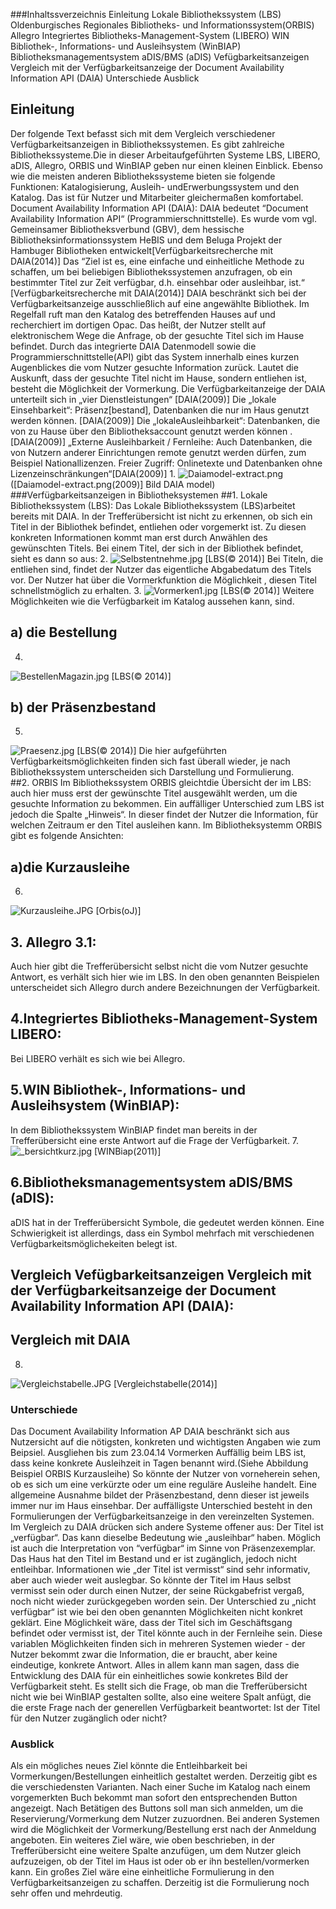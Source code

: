 ###Inhaltssverzeichnis
Einleitung
Lokale Bibliothekssystem (LBS)
Oldenburgisches Regionales Bibliotheks- und Informationssystem(ORBIS)
Allegro
Integriertes Bibliotheks-Management-System (LIBERO)
WIN Bibliothek-, Informations- und Ausleihsystem (WinBIAP)
Bibliotheksmanagementsystem aDIS/BMS (aDIS)
Vefügbarkeitsanzeigen Vergleich mit der Verfügbarkeitsanzeige der Document Availability Information API (DAIA)
Unterschiede
Ausblick

## Einleitung
Der folgende Text befasst sich mit dem Vergleich verschiedener Verfügbarkeitsanzeigen in Bibliothekssystemen.
Es gibt zahlreiche Bibliothekssysteme.Die in dieser Arbeitaufgeführten Systeme  LBS, LIBERO, aDIS, Allegro, ORBIS und WinBIAP geben nur einen kleinen Einblick. Ebenso wie die meisten anderen Bibliothekssysteme bieten sie  folgende Funktionen: Katalogisierung, Ausleih- undErwerbungssystem und den Katalog. Das ist für Nutzer und Mitarbeiter gleichermaßen komfortabel. 
Document Availability Information API (DAIA):
DAIA bedeutet “Document Availability Information API“ (Programmierschnittstelle). Es wurde vom vgl. Gemeinsamer Bibliotheksverbund (GBV), dem hessische Bibliotheksinformationssystem HeBIS und dem Beluga Projekt der Hambuger Bibliotheken entwickelt[Verfügbarkeitsrecherche mit DAIA(2014)]
Das “Ziel ist es, eine einfache und einheitliche Methode zu schaffen, um bei beliebigen Bibliothekssystemen anzufragen, ob ein bestimmter Titel zur Zeit verfügbar, d.h. einsehbar oder ausleihbar, ist.“ [Verfügbarkeitsrecherche mit DAIA(2014)]
DAIA beschränkt sich bei der Verfügbarkeitsanzeige ausschließlich auf eine angewählte Bibliothek. Im Regelfall ruft man den Katalog des betreffenden Hauses auf und recherchiert im dortigen Opac. Das heißt, der Nutzer stellt auf elektronischem Wege die Anfrage, ob der gesuchte Titel sich im Hause befindet. Durch das integrierte DAIA Datenmodell sowie die Programmierschnittstelle(API) gibt das System innerhalb eines kurzen Augenblickes die vom Nutzer gesuchte Information zurück. Lautet die Auskunft, dass der gesuchte Titel nicht im Hause, sondern entliehen ist, besteht die Möglichkeit der Vormerkung. 
Die Verfügbarkeitanzeige der DAIA unterteilt sich in „vier Dienstleistungen“ [DAIA(2009)]
Die „lokale Einsehbarkeit“: Präsenz[bestand], Datenbanken die nur im Haus genutzt werden können. [DAIA(2009)]
Die „lokaleAusleihbarkeit“: Datenbanken, die von zu Hause über den Bibliotheksaccount genutzt werden können .[DAIA(2009)]
„Externe Ausleihbarkeit / Fernleihe: Auch Datenbanken, die von Nutzern anderer Einrichtungen remote genutzt werden dürfen, zum Beispiel Nationallizenzen.
Freier Zugriff: Onlinetexte und Datenbanken ohne Lizenzeinschränkungen“[DAIA(2009)]
1.
![Daiamodel-extract.png](images/Daiamodel-extract.png)
([Daiamodel-extract.png(2009)] Bild DAIA model)
###Verfügbarkeitsanzeigen in Bibliotheksystemen
##1. Lokale Bibliothekssystem (LBS):
Das Lokale Bibliothekssystem (LBS)arbeitet bereits mit DAIA.
In der Trefferübersicht ist nicht zu erkennen, ob sich ein Titel in der Bibliothek befindet, entliehen oder vorgemerkt ist. Zu diesen konkreten Informationen kommt man erst durch Anwählen des gewünschten Titels.
Bei einem Titel, der sich in der Bibliothek befindet, sieht es dann so aus:
2. 
![Selbstentnehme.jpg](images/Selbstentnehme.jpg)
[LBS(© 2014)]
Bei Titeln, die entliehen sind, findet der Nutzer das eigentliche Abgabedatum des Titels vor. Der Nutzer hat über die Vormerkfunktion die Möglichkeit , diesen Titel schnellstmöglich zu erhalten. 
3.
![Vormerken1.jpg](images/Vormerken1.jpg)
[LBS(© 2014)]
Weitere Möglichkeiten wie die Verfügbarkeit im Katalog aussehen kann, sind.
## a) die Bestellung
4.
![BestellenMagazin.jpg](images/BestellenMagazin.jpg)
[LBS(© 2014)]
## b) der Präsenzbestand
5.
![Praesenz.jpg](images/Praesenz.jpg)
[LBS(© 2014)]
Die hier aufgeführten Verfügbarkeitsmöglichkeiten finden sich fast überall wieder, je nach Bibliothekssystem unterscheiden sich Darstellung und Formulierung.  
##2. ORBIS
Im Bibliothekssystem ORBIS gleichtdie Übersicht der im LBS: auch hier muss erst der gewünschte Titel ausgewählt werden, um die gesuchte Information zu bekommen.
Ein auffälliger Unterschied zum LBS ist jedoch die Spalte „Hinweis“. In dieser findet der Nutzer die Information, für welchen Zeitraum er den Titel ausleihen kann. Im Bibliotheksystemm ORBIS gibt es folgende Ansichten:

## a)die Kurzausleihe 
6.
![Kurzausleihe.JPG](images/Kurzausleihe.jpg)
[Orbis(oJ)]

## 3. Allegro 3.1:
Auch hier gibt die Trefferübersicht selbst nicht die vom Nutzer gesuchte Antwort, es verhält sich hier wie im LBS. In den oben genannten Beispielen unterscheidet sich Allegro durch andere Bezeichnungen der Verfügbarkeit.
## 4.Integriertes Bibliotheks-Management-System LIBERO: 
Bei LIBERO verhält es sich wie bei Allegro.
 
## 5.WIN Bibliothek-, Informations- und Ausleihsystem  (WinBIAP):
In dem Bibliothekssystem WinBIAP findet man bereits in der Trefferübersicht eine erste Antwort auf die Frage der Verfügbarkeit.
7.
![_bersichtkurz.jpg](images/_bersichtkurz.jpg)
[WINBiap(2011)]
## 6.Bibliotheksmanagementsystem aDIS/BMS (aDIS): 
aDIS hat in der Trefferübersicht Symbole, die gedeutet werden können. Eine Schwierigkeit ist allerdings, dass ein Symbol mehrfach mit verschiedenen Verfügbarkeitsmöglichekeiten belegt ist.

## Vergleich Vefügbarkeitsanzeigen Vergleich mit der Verfügbarkeitsanzeige der Document Availability Information API (DAIA): 
## Vergleich mit DAIA
8.
![Vergleichstabelle.JPG](images/Vergleichstabelle.JPG)
[Vergleichstabelle(2014)]

### Unterschiede
Das Document Availability Information AP DAIA beschränkt sich aus Nutzersicht auf die nötigsten, konkreten und wichtigsten Angaben wie zum Beipsiel. Ausgliehen bis zum 23.04.14 Vormerken
Auffällig beim LBS ist, dass keine konkrete Ausleihzeit in Tagen benannt wird.(Siehe Abbildung Beispiel ORBIS Kurzausleihe) So könnte der Nutzer von vorneherein sehen, ob es sich um eine verkürzte oder um eine reguläre Ausleihe handelt. Eine allgemeine Ausnahme bildet der Präsenzbestand, denn dieser ist jeweils immer nur im Haus einsehbar. 
Der auffälligste Unterschied besteht in den Formulierungen der Verfügbarkeitsanzeige in den vereinzelten Systemen.
Im Vergleich zu DAIA drücken sich andere Systeme offener aus: Der Titel ist „verfügbar“. Das kann dieselbe Bedeutung wie „ausleihbar“ haben. Möglich ist auch die Interpretation von “verfügbar“ im Sinne von Präsenzexemplar. Das Haus hat den Titel im Bestand und er ist zugänglich, jedoch nicht entleihbar. Informationen wie „der Titel ist vermisst“ sind sehr informativ, aber auch wieder weit auslegbar. So könnte der Titel im Haus selbst vermisst sein oder durch einen Nutzer, der seine Rückgabefrist vergaß, noch nicht wieder zurückgegeben worden sein. 
Der Unterschied zu „nicht verfügbar“ ist wie bei den oben genannten Möglichkeiten nicht konkret geklärt. Eine Möglichkeit wäre, dass der Titel sich im Geschäftsgang befindet oder vermisst ist, der Titel könnte auch in der Fernleihe sein. Diese variablen Möglichkeiten finden sich in mehreren Systemen wieder - der Nutzer bekommt zwar die Information, die er braucht, aber keine eindeutige, konkrete Antwort.
Alles in allem kann man sagen, dass die Entwicklung des DAIA für ein einheitliches sowie konkretes Bild der Verfügbarkeit steht. Es stellt sich die Frage, ob man die Trefferübersicht nicht wie bei WinBIAP gestalten sollte, also eine weitere Spalt anfügt, die die erste Frage nach der generellen Verfügbarkeit beantwortet: Ist der Titel für den Nutzer zugänglich oder nicht?

### Ausblick
Als ein mögliches neues Ziel könnte die Entleihbarkeit bei Vormerkungen/Bestellungen einheitlich gestaltet werden. Derzeitig gibt es die verschiedensten Varianten. Nach einer Suche im Katalog nach einem vorgemerkten Buch bekommt man sofort den entsprechenden Button angezeigt. Nach Betätigen des Buttons soll man sich anmelden, um die Reservierung/Vormerkung dem Nutzer zuzuordnen.
Bei anderen Systemen wird die Möglichkeit der Vormerkung/Bestellung erst nach der Anmeldung angeboten.
Ein weiteres Ziel wäre, wie oben beschrieben, in der Trefferübersicht eine weitere Spalte anzufügen, um dem Nutzer gleich aufzuzeigen, ob der Titel im Haus ist oder ob er ihn bestellen/vormerken kann.
Ein großes Ziel wäre eine einheitliche Formulierung in den Verfügbarkeitsanzeigen zu schaffen. Derzeitig ist die Formulierung noch sehr offen und mehrdeutig.






